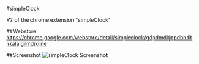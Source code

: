 #simpleClock

V2 of the chrome extension "simpleClock"

##Webstore
<https://chrome.google.com/webstore/detail/simpleclock/gdpdmdkjppdbhdbnkalaigilmdjkiine>

##Screenshot
![simpleClock Screenshot](https://lh5.googleusercontent.com/l4nbg8637cEjsIyRSl3BPfgi0lCxef_Kw6IaAkcat2es_TzmcZw9Tl8t_KUjNqZR0heWdCWOCJs=s640-h400-e365-rw)
